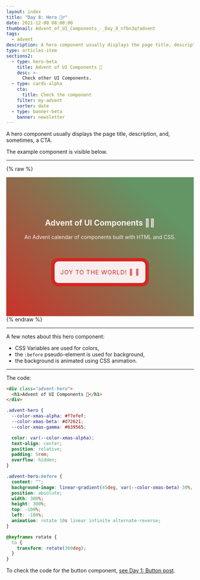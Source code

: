 ```yaml
---
layout: index
title: "Day 8: Hero 🦸‍♂️"
date: 2021-12-08 08:00:00
thumbnail: Advent_of_UI_Components_-_Day_8_nfbn3q?advent
tags:
  - advent
description: A hero component usually displays the page title, description, and, sometimes, a CTA.
type: articles-item
sections2:
  - type: hero-beta
    title: Advent of UI Components 🎄
    desc: >-
      Check other UI Components.
  - type: cards-alpha
    cta:
      title: Check the component
    filter: my-advent
    sorter: date
  - type: banner-beta
    banner: newsletter
---
```


A hero component usually displays the page title, description, and, sometimes, a CTA.

The example component is visible below.

---

{% raw %}
<div class="advent-hero">
  <h2>Advent of UI Components 🦸‍♂️</h2>
  <p>An Advent calendar of components built with HTML and CSS.</p>
  <button class="advent-button">Joy to the world! 🎄 🎅</button>
</div>
<style>
.advent-hero {
  --color-xmas-alpha: #f7efef;
  --color-xmas-beta: #d72621;
  --color-xmas-gamma: #639565;
  color: var(--color-xmas-alpha);
  text-align: center;
  position: relative;
  padding: 5rem 2rem;
  overflow: hidden;
}
.advent-hero:before {
  content: "";
  background-image: linear-gradient(45deg, var(--color-xmas-beta) 30%, var(--color-xmas-gamma) 60%);
  width: 300%;
  height: 300%;
  position: absolute;
  top: -100%;
  left: -100%;
  animation: rotate 10s linear infinite alternate-reverse;
  z-index: -1;
}
@keyframes rotate {
  to {
    transform: rotate(360deg);
  }
}
.advent-button {
  --transition-duration-xmas: .3s;
  all: unset;
  background-color: var(--color-xmas-alpha);
  color: var(--color-xmas-beta);
  font-family: inherit;
  font-size: 1rem;
  letter-spacing: .06em;
  line-height: 1.66;
  text-transform: uppercase;
  display: flex;
  justify-content: center;
  align-items: center;
  position: relative;
  min-height: 3em;
  padding: .3em 1em;
  margin: 3em auto 0;
  border-radius: 1.2em;
  border: .6em solid var(--color-xmas-beta);
  cursor: pointer;
}
.advent-button:after {
  content: "";
  position: absolute;
  top: -0.6em;
  right: -0.6em;
  bottom: -0.6em;
  left: -0.6em;
  z-index: -1;
  border-radius: .6em;
  background-color: var(--color-xmas-beta);
  transform: scale(.8);
  transition: transform cubic-bezier(0.3, 0.9, 0.3, 1.2) var(--transition-duration-xmas);
}
.advent-button:hover:after,
.advent-button:focus:after {
  transform: scale(1);
}
.advent-button:focus:after {
  outline: .3em dashed var(--color-xmas-alpha);
  outline-offset: .3em;
}
.advent-button:active:after {
  outline: none;
  transform: scale(.8);
}
@media (prefers-reduced-motion: reduce) {
  .advent-button {
    --transition-duration-xmas: 0s;
  }
}
</style>
{% endraw %}

---

A few notes about this hero component:

- CSS Variables are used for colors,
- the `:before` pseudo-element is used for background,
- the background is animated using CSS animation.

---

The code:

```html
<div class="advent-hero">
  <h1>Advent of UI Components 🎅</h1>
</div>
```

```css
.advent-hero {
  --color-xmas-alpha: #f7efef;
  --color-xmas-beta: #d72621;
  --color-xmas-gamma: #639565;

  color: var(--color-xmas-alpha);
  text-align: center;
  position: relative;
  padding: 5rem;
  overflow: hidden;
}

.advent-hero:before {
  content: "";
  background-image: linear-gradient(45deg, var(--color-xmas-beta) 30%, var(--color-xmas-gamma) 60%);
  position: absolute;
  width: 300%;
  height: 300%;
  top: -100%;
  left: -100%;
  animation: rotate 10s linear infinite alternate-reverse;
}

@keyframes rotate {
  to {
    transform: rotate(360deg);
  }
}
```

To check the code for the button component, [see Day 1: Button post](/side-projects/advent/12-01/).
